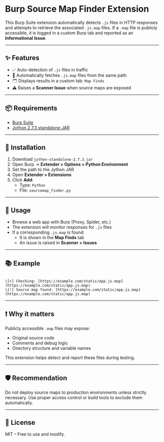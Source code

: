 #  Burp Source Map Finder Extension

This Burp Suite extension automatically detects `.js` files in HTTP responses and attempts to retrieve the associated `.js.map` files. If a `.map` file is publicly accessible, it is logged in a custom Burp tab and reported as an **Informational Issue**.

---

## ✨ Features

- ✅ Auto-detection of `.js` files in traffic
- 🧭 Automatically fetches `.js.map` files from the same path
- 🗂️ Displays results in a custom tab: `Map Finds`
- ⚠️ Raises a **Scanner Issue** when source maps are exposed

---

## 📦 Requirements

- [Burp Suite](https://portswigger.net/burp)
- [Jython 2.7.3 standalone JAR](https://repo1.maven.org/maven2/org/python/jython-standalone/2.7.3/jython-standalone-2.7.3.jar)

---

## 🚀 Installation

1. Download `jython-standalone-2.7.3.jar`
2. Open Burp → **Extender > Options > Python Environment**
3. Set the path to the Jython JAR
4. Open **Extender > Extensions**
5. Click **Add**:
   - Type: `Python`
   - File: `sourcemap_finder.py`

---

## 🔧 Usage

- Browse a web app with Burp (Proxy, Spider, etc.)
- The extension will monitor responses for `.js` files
- If a corresponding `.js.map` is found:
  - It is shown in the **Map Finds** tab
  - An issue is raised in **Scanner > Issues**

---

## 📚 Example

```

\[+] Checking: [https://example.com/static/app.js.map](https://example.com/static/app.js.map)
\[!] Source map found: [https://example.com/static/app.js.map](https://example.com/static/app.js.map)

```

---

## ❗ Why it matters

Publicly accessible `.map` files may expose:
- Original source code
- Comments and debug logic
- Directory structure and variable names

This extension helps detect and report these files during testing.

---

## 🛡️ Recommendation

Do not deploy source maps to production environments unless strictly necessary. Use proper access control or build tools to exclude them automatically.

---

## 📄 License

MIT – Free to use and modify.

